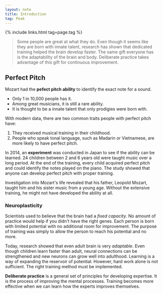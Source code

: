 ```yaml
---
layout: note
title: Introduction
tag: Peak
---
```


{% include links.html tag=page.tag %}

> Some people are great at what they do. Even though it seems like they are born with innate talent, research has shown that dedicated training helped the brain develop faster. The same gift everyone has is the adaptability of the brain and body. Deliberate practice takes advantage of this gift for continuous improvement.

## Perfect Pitch

Mozart had the **pefect pitch ability** to identify the exact note for a sound.

- Only 1 in 10,000 people has it.
- Among great musicians, it is still a rare ability.
- It is thought to be a innate talent that only prodigies were born with.

With modern data, there are two common traits people with perfect pitch have:

1. They received musical training in their childhood.
2. People who speak tonal language, such as Madarin or Vietnamese, are more likely to have perfect pitch.

In 2014, an **experiment** was conducted in Japan to see if the ability can be learned. 24 children between 2 and 6 years old were taught music over a long period. At the end of the training, every child acquired perfect pitch and could identify the notes played on the piano. The study showed that anyone can develop perfect pitch with proper training.

Investigation into Mozart's life revealed that his father, Leopold Mozart, taught him and his sister music from a young age. Without the extensive training, he might not have developed the ability at all. 

### Neuroplasticity

Scientists used to believe that the brain had a *fixed capacity*. No amount of practice would help if you didn't have the right genes. Each person is born with limited potential with no additional room for improvement. The purpose of training was simply to allow the person to reach his potential and no more.

Today, research showed that even adult brain is very *adaptable*. Even though children learn faster than adult, neural connections can be strengthened and new neurons can grow well into adulthood. Learning is a way of expanding the reservoir of potential. However, hard work alone is not sufficient. The right training method must be implemented. 

**Deliberate practice** is a general set of principles for developing expertise. It is the process of improving the mental processes. Training becomes more effective when we can learn how the experts improves themselves.
